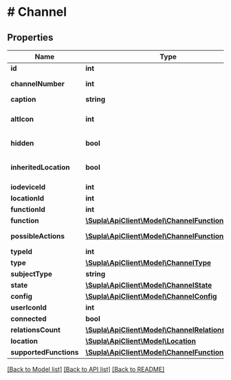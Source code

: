 # # Channel

## Properties

Name | Type | Description | Notes
------------ | ------------- | ------------- | -------------
**id** | **int** | Identifier | [optional]
**channelNumber** | **int** | Channel ordinal number in its IO Device | [optional]
**caption** | **string** | Caption | [optional]
**altIcon** | **int** | Chosen alternative icon idenifier. Should not be greater than the &#x60;function.maxAlternativeIconIndex&#x60;. | [optional]
**hidden** | **bool** | Whether this channel is shown on client apps or not | [optional]
**inheritedLocation** | **bool** | Whether this channel inherits its IO Device&#39;s location (&#x60;true&#x60;) or not (&#x60;false&#x60;) | [optional]
**iodeviceId** | **int** |  | [optional]
**locationId** | **int** |  | [optional]
**functionId** | **int** |  | [optional]
**function** | [**\Supla\ApiClient\Model\ChannelFunction**](ChannelFunction.md) |  | [optional]
**possibleActions** | [**\Supla\ApiClient\Model\ChannelFunctionAction[]**](ChannelFunctionAction.md) | What action can you execute on this subject? | [optional]
**typeId** | **int** |  | [optional]
**type** | [**\Supla\ApiClient\Model\ChannelType**](ChannelType.md) |  | [optional]
**subjectType** | **string** |  | [optional]
**state** | [**\Supla\ApiClient\Model\ChannelState**](ChannelState.md) |  | [optional]
**config** | [**\Supla\ApiClient\Model\ChannelConfig**](ChannelConfig.md) |  | [optional]
**userIconId** | **int** |  | [optional]
**connected** | **bool** |  | [optional]
**relationsCount** | [**\Supla\ApiClient\Model\ChannelRelationsCount**](ChannelRelationsCount.md) |  | [optional]
**location** | [**\Supla\ApiClient\Model\Location**](Location.md) |  | [optional]
**supportedFunctions** | [**\Supla\ApiClient\Model\ChannelFunction[]**](ChannelFunction.md) |  | [optional]

[[Back to Model list]](../../README.md#models) [[Back to API list]](../../README.md#endpoints) [[Back to README]](../../README.md)
